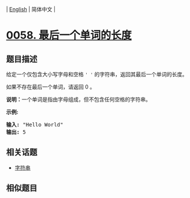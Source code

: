 
| [English](README_EN.md) | 简体中文 |
# [0058. 最后一个单词的长度](https://leetcode-cn.com/problems/length-of-last-word/)
## 题目描述
<p>给定一个仅包含大小写字母和空格&nbsp;<code>&#39; &#39;</code>&nbsp;的字符串，返回其最后一个单词的长度。</p>

<p>如果不存在最后一个单词，请返回 0&nbsp;。</p>

<p><strong>说明：</strong>一个单词是指由字母组成，但不包含任何空格的字符串。</p>

<p><strong>示例:</strong></p>

<pre><strong>输入:</strong> &quot;Hello World&quot;
<strong>输出:</strong> 5
</pre>

## 相关话题
- [字符串](https://leetcode-cn.com/tag/string)
## 相似题目

